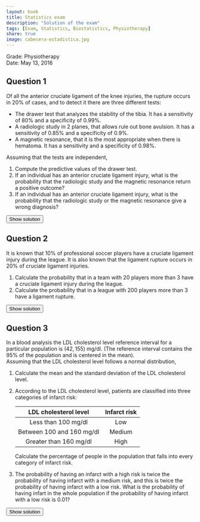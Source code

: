 ```yaml
---
layout: book
title: Statistics exam
description: "Solution of the exam"
tags: [Exam, Statistics, Biostatistics, Physiotherapy]
share: true
image: cabecera-estadistica.jpg
---
```




Grade: Physiotherapy  
Date: May 13, 2016 

## Question 1


Of all the anterior cruciate ligament of the knee injuries, the rupture occurs in 20% of cases, and to detect it there are three different tests:
    
- The drawer test that analyzes the stability of the tibia. It has a sensitivity of 80% and a specificity of 0.99%.
- A radiologic study in 2 planes, that allows rule out bone avulsion. It has a sensitivity of 0.85% and a specificity of 0.9%.
- A magnetic resonance, that it is the most appropriate when there is hematoma. It has a sensitivity and a specificity of 0.98%.

Assuming that the tests are independent, 

1. Compute the predictive values of the drawer test.
2. If an individual has an anterior cruciate ligament injury, what is the probability that the radiologic study and the magnetic resonance return a positive outcome?
3. If an individual has an anterior cruciate ligament injury, what is the probability that the radiologic study or the magnetic resonance give a wrong diagnosis?

<div><button class="solution">Show solution</button></div>
<div id="solution" style="display: none">
1. $PPV_1 = P(D\vert +_1) = 0.9524$ and $NPV_1=P(\bar D\vert -_1)=0.9519$. <br/>
2. $P(+_2)=0.25$, $P(+_3)=0.212$ and $P(+_2\cap +_3)=0.053$.  <br/>
3. $P(\mbox{Error}_2)=0.11$, $P(\mbox{Error}_3)=0.02$ and $P(\mbox{Error}_2\cup \mbox{Error}_3)=0.1278$.
</div>

## Question 2


It is known that 10% of professional soccer players have a cruciate ligament injury during the league. It is also known that the ligament rupture occurs in 20% of cruciate ligament injuries.
    
1. Calculate the probability that in a team with 20 players more than 3 have a cruciate ligament injury during the league.
2. Calculate the probability that in a league with 200 players more than 3 have a ligament rupture.

<div><button class="solution">Show solution</button></div>
<div id="solution" style="display: none">
1. Naming $X$ to the number of players in a team with a cruciate ligament injury, $P(X>3)=0.133$. <br/>
2. Naming $Y$ to the number of players in a league with a ligament rupture, $P(Y>3)= 0.5665$.
</div>


## Question 3


In a blood analysis the LDL cholesterol level reference interval for a particular population is $(42,155)$ mg/dl. (The reference interval contains the 95% of the population and is centered in the mean).  
Assuming that the LDL cholesterol level follows a normal distribution, 

1. Calculate the mean and the standard deviation of the LDL cholesterol level.
2. According to the LDL cholesterol level, patients are classified into three categories of infarct risk:

   |LDL cholesterol level     | Infarct risk |
   |:------------------------:|:------------:|
   |Less than 100 mg/dl       | Low          |
   |Between 100 and 160 mg/dl | Medium       |
   |Greater than 160 mg/dl    | High         |
 
   Calculate the percentage of people in the population that falls into every category of infarct risk. 

3. The probability of having an infarct with a high risk is twice the probability of having infarct with a medium risk, and this is twice the probability of having infarct with a low risk. What is the probability of having infart in the whole population if the probability of having infarct with a low risk is 0.01?

<div><button class="solution">Show solution</button></div>
<div id="solution" style="display: none">
Naming $C$ to the LDL cholesterol level, <br/>
1. $\mu=98.5$ mg/dl and $\sigma=28.25$ mg/dl. <br/>
2. $P(\mbox{Low})=P(C<100)=0.5199$, $P(\mbox{Medium})=P(100\leq C\leq 160)=0.4654$ and $P(\mbox{Low})=P(C>160)=0.0146$. Thus, there are 51.99% of persons with low risk,  46.54% of persons with medium risk and  1.46% of persons with high risk. <br/>
3. Naming $I$ to the event of havig an infarct, $P(I)=0.0151$.
</div>

